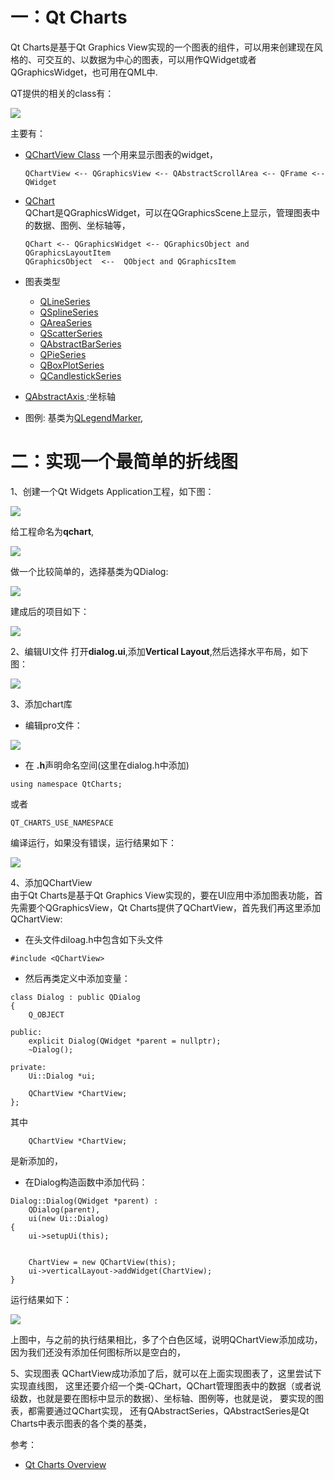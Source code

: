 
# 一：Qt Charts
Qt Charts是基于Qt Graphics View实现的一个图表的组件，可以用来创建现在风格的、可交互的、以数据为中心的图表，可以用作QWidget或者 QGraphicsWidget，也可用在QML中.

QT提供的相关的class有：

![](img/cpp_class.png)                 

主要有：
* [QChartView Class](https://doc.qt.io/qt-5/qchartview.html)
一个用来显示图表的widget，
    ```
    QChartView <-- QGraphicsView <-- QAbstractScrollArea <-- QFrame <-- QWidget
    ```

* [QChart](https://doc.qt.io/qt-5/qchart.html)                   
  QChart是QGraphicsWidget，可以在QGraphicsScene上显示，管理图表中的数据、图例、坐标轴等，
  ```
  QChart <-- QGraphicsWidget <-- QGraphicsObject and QGraphicsLayoutItem
  QGraphicsObject  <--  QObject and QGraphicsItem
  ```
*  图表类型
    * [ QLineSeries](https://doc.qt.io/qt-5/qlineseries.html)
    * [QSplineSeries](https://doc.qt.io/qt-5/qsplineseries.html)
    * [QAreaSeries]()
    * [QScatterSeries]()
    * [QAbstractBarSeries]()
    * [QPieSeries ]()
    * [QBoxPlotSeries ]()
    * [ QCandlestickSeries]()
* [QAbstractAxis ]():坐标轴
* 图例:
  基类为[QLegendMarker](),

# 二：实现一个最简单的折线图
1、创建一个Qt Widgets Application工程，如下图：

![](img/create_project.png)

给工程命名为**qchart**,

![](img/name_project.png)

做一个比较简单的，选择基类为QDialog:

![](img/dialog_project.png)

建成后的项目如下：

![](img/project_overview.png)

2、编辑UI文件
打开**dialog.ui**,添加**Vertical Layout**,然后选择水平布局，如下图：

![](img/edit_ui_file.png)

3、添加chart库
* 编辑pro文件：
  
![](img/edit_pro_file.png)

* 在 **.h**声明命名空间(这里在dialog.h中添加)
  
```
using namespace QtCharts;
```
或者
```
QT_CHARTS_USE_NAMESPACE
```

编译运行，如果没有错误，运行结果如下：

![](img/init.png)

4、添加QChartView                     
由于Qt Charts是基于Qt Graphics View实现的，要在UI应用中添加图表功能，首先需要个QGraphicsView，Qt Charts提供了QChartView，首先我们再这里添加QChartView:
* 在头文件diloag.h中包含如下头文件
```
#include <QChartView>
```
* 然后再类定义中添加变量：
```
class Dialog : public QDialog
{
    Q_OBJECT

public:
    explicit Dialog(QWidget *parent = nullptr);
    ~Dialog();

private:
    Ui::Dialog *ui;

    QChartView *ChartView;
};
```
其中
```
    QChartView *ChartView;
```
是新添加的，

* 在Dialog构造函数中添加代码：
```
Dialog::Dialog(QWidget *parent) :
    QDialog(parent),
    ui(new Ui::Dialog)
{
    ui->setupUi(this);


    ChartView = new QChartView(this);
    ui->verticalLayout->addWidget(ChartView);
}
```

运行结果如下：

![](img/add_chartView.png)

上图中，与之前的执行结果相比，多了个白色区域，说明QChartView添加成功，因为我们还没有添加任何图标所以是空白的，

5、实现图表
QChartView成功添加了后，就可以在上面实现图表了，这里尝试下实现直线图，
这里还要介绍一个类-QChart，QChart管理图表中的数据（或者说级数，也就是要在图标中显示的数据）、坐标轴、图例等，也就是说，
要实现的图表，都需要通过QChart实现，
还有QAbstractSeries，QAbstractSeries是Qt Charts中表示图表的各个类的基类，


参考：
* [Qt Charts Overview](https://doc.qt.io/qt-5/qtcharts-overview.html)




